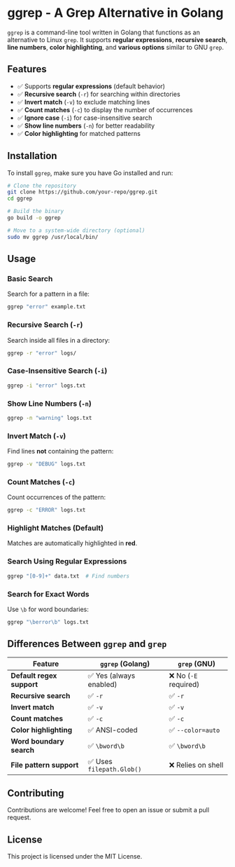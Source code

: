 # ggrep - A Grep Alternative in Golang

`ggrep` is a command-line tool written in Golang that functions as an alternative to Linux `grep`. It supports **regular expressions**, **recursive search**, **line numbers**, **color highlighting**, and **various options** similar to GNU `grep`.

## Features

- ✅ Supports **regular expressions** (default behavior)
- ✅ **Recursive search** (`-r`) for searching within directories
- ✅ **Invert match** (`-v`) to exclude matching lines
- ✅ **Count matches** (`-c`) to display the number of occurrences
- ✅ **Ignore case** (`-i`) for case-insensitive search
- ✅ **Show line numbers** (`-n`) for better readability
- ✅ **Color highlighting** for matched patterns

## Installation

To install `ggrep`, make sure you have Go installed and run:

```sh
# Clone the repository
git clone https://github.com/your-repo/ggrep.git
cd ggrep

# Build the binary
go build -o ggrep

# Move to a system-wide directory (optional)
sudo mv ggrep /usr/local/bin/
```

## Usage

### Basic Search

Search for a pattern in a file:

```sh
ggrep "error" example.txt
```

### Recursive Search (`-r`)

Search inside all files in a directory:

```sh
ggrep -r "error" logs/
```

### Case-Insensitive Search (`-i`)

```sh
ggrep -i "error" logs.txt
```

### Show Line Numbers (`-n`)

```sh
ggrep -n "warning" logs.txt
```

### Invert Match (`-v`)

Find lines **not** containing the pattern:

```sh
ggrep -v "DEBUG" logs.txt
```

### Count Matches (`-c`)

Count occurrences of the pattern:

```sh
ggrep -c "ERROR" logs.txt
```

### Highlight Matches (Default)

Matches are automatically highlighted in **red**.

### Search Using Regular Expressions

```sh
ggrep "[0-9]+" data.txt  # Find numbers
```

### Search for Exact Words

Use `\b` for word boundaries:

```sh
ggrep "\berror\b" logs.txt
```

## Differences Between `ggrep` and `grep`

| Feature                   | `ggrep` (Golang)          | `grep` (GNU)          |
| ------------------------- | ------------------------- | --------------------- |
| **Default regex support** | ✅ Yes (always enabled)   | ❌ No (`-E` required) |
| **Recursive search**      | ✅ `-r`                   | ✅ `-r`               |
| **Invert match**          | ✅ `-v`                   | ✅ `-v`               |
| **Count matches**         | ✅ `-c`                   | ✅ `-c`               |
| **Color highlighting**    | ✅ ANSI-coded             | ✅ `--color=auto`     |
| **Word boundary search**  | ✅ `\bword\b`             | ✅ `\bword\b`         |
| **File pattern support**  | ✅ Uses `filepath.Glob()` | ❌ Relies on shell    |

## Contributing

Contributions are welcome! Feel free to open an issue or submit a pull request.

## License

This project is licensed under the MIT License.
